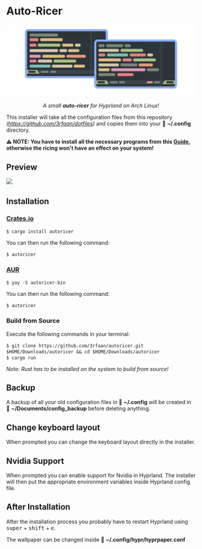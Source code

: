 # Auto-Ricer

<p align="center"><img src="hyprforest_logo.png" /></p>

<p align="center"><em>A small <strong>auto-ricer</strong> for Hyprland on Arch Linux!</em></p>

This installer will take all the configuration files from this repository _(https://github.com/3rfaan/dotfiles)_ and copies them into your 📁 **~/.config** directory.

**⚠️ NOTE: You have to install all the necessary programs from this [Guide](https://github.com/3rfaan/dotfiles/blob/main/README.md), otherwise the ricing won't have an effect on your system!**

## Preview

<img src="https://raw.githubusercontent.com/3rfaan/dotfiles/refs/heads/main/preview_1.png" />

## Installation

### [Crates.io](https://crates.io/crates/autoricer)

```
$ cargo install autoricer
```

You can then run the following command:

```
$ autoricer
```

### [AUR](https://aur.archlinux.org/packages/autoricer-bin)

```
$ yay -S autoricer-bin
```

You can then run the following command:

```
$ autoricer
```

### Build from Source

Execute the following commands in your terminal:

```
$ git clone https://github.com/3rfaan/autoricer.git $HOME/Downloads/autoricer && cd $HOME/Downloads/autoricer
$ cargo run
```

_Note: Rust has to be installed on the system to build from source!_

## Backup

A backup of all your old configuration files in 📁 **~/.config** will be created in 📁 **~/Documents/config_backup** before deleting anything.

## Change keyboard layout

When prompted you can change the keyboard layout directly in the installer.

## Nvidia Support

When prompted you can enable support for Nvidia in Hyprland. The installer will then put the appropriate environment variables inside Hyprland config file.

## After Installation

After the installation process you probably have to restart Hyprland using <kbd>super</kbd> + <kbd>shift</kbd> + <kbd>e</kbd>.

The wallpaper can be changed inside 📁 **~/.config/hypr/hyprpaper.conf**
